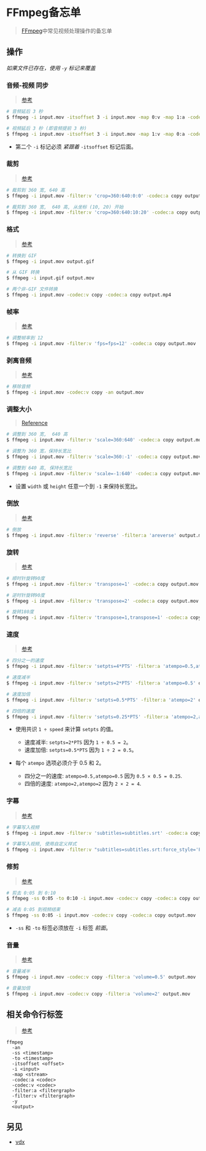 # FFmpeg备忘单

> [FFmpeg](https://ffmpeg.org)中常见视频处理操作的备忘单

## 操作

*如果文件已存在，使用 `-y` 标记来覆盖*

### 音频-视频 同步

> [参考](https://superuser.com/questions/982342/in-ffmpeg-how-to-delay-only-the-audio-of-a-mp4-video-without-converting-the-au)

```sh
# 音频延后 3 秒
$ ffmpeg -i input.mov -itsoffset 3 -i input.mov -map 0:v -map 1:a -codec:a copy -codec:v copy output.mov

# 视频延后 3 秒 (即音频提前 3 秒)
$ ffmpeg -i input.mov -itsoffset 3 -i input.mov -map 1:v -map 0:a -codec:a copy -codec:v copy output.mov
```

- 第二个 `-i` 标记必须 *紧跟着* `-itsoffset` 标记后面。

### 裁剪

> [参考](https://ffmpeg.org/ffmpeg-filters.html#crop)

```sh
# 裁剪到 360 宽, 640 高
$ ffmpeg -i input.mov -filter:v 'crop=360:640:0:0' -codec:a copy output.mov

# 裁剪到 360 宽,  640 高, 从坐标 (10, 20) 开始
$ ffmpeg -i input.mov -filter:v 'crop=360:640:10:20' -codec:a copy output.mov
```

### 格式

> [参考](https://stackoverflow.com/questions/8075992/using-ffmpeg-convert-a-file-from-one-output)

```sh
# 转换到 GIF
$ ffmpeg -i input.mov output.gif

# 从 GIF 转换
$ ffmpeg -i input.gif output.mov

# 两个非-GIF 文件转换
$ ffmpeg -i input.mov -codec:v copy -codec:a copy output.mp4
```

### 帧率

> [参考](https://trac.ffmpeg.org/wiki/ChangingFrameRate)

```sh
# 调整帧率到 12
$ ffmpeg -i input.mov -filter:v 'fps=fps=12' -codec:a copy output.mov
```

### 剥离音频

> [参考](https://superuser.com/questions/268985/remove-audio-from-video-file-with-ffmpeg)

```sh
# 移除音频
$ ffmpeg -i input.mov -codec:v copy -an output.mov
```

### 调整大小

> [Reference](https://trac.ffmpeg.org/wiki/Scaling)

```sh
# 调整到 360 宽,  640 高
$ ffmpeg -i input.mov -filter:v 'scale=360:640' -codec:a copy output.mov

# 调整为 360 宽，保持长宽比
$ ffmpeg -i input.mov -filter:v 'scale=360:-1' -codec:a copy output.mov

# 调整到 640 高, 保持长宽比
$ ffmpeg -i input.mov -filter:v 'scale=-1:640' -codec:a copy output.mov
```

- 设置 `width` 或 `height` 任意一个到 `-1` 来保持长宽比。

### 倒放

> [参考](https://video.stackexchange.com/questions/17738/how-to-use-ffmpeg-command-for-reverse-video)

```sh
# 倒放
$ ffmpeg -i input.mov -filter:v 'reverse' -filter:a 'areverse' output.mov
```

### 旋转

> [参考](https://stackoverflow.com/questions/3937387/rotating-videos-with-ffmpeg)

```sh
# 顺时针旋转90度
$ ffmpeg -i input.mov -filter:v 'transpose=1' -codec:a copy output.mov

# 逆时针旋转90度
$ ffmpeg -i input.mov -filter:v 'transpose=2' -codec:a copy output.mov

# 旋转180度
$ ffmpeg -i input.mov -filter:v 'transpose=1,transpose=1' -codec:a copy output.mov
```

### 速度

> [参考](https://trac.ffmpeg.org/wiki/How%20to%20speed%20up%20/%20slow%20down%20a%20video)

```sh
# 四分之一的速度
$ ffmpeg -i input.mov -filter:v 'setpts=4*PTS' -filter:a 'atempo=0.5,atempo=0.5' output.mov

# 速度减半
$ ffmpeg -i input.mov -filter:v 'setpts=2*PTS' -filter:a 'atempo=0.5' output.mov

# 速度加倍
$ ffmpeg -i input.mov -filter:v 'setpts=0.5*PTS' -filter:a 'atempo=2' output.mov

# 四倍的速度
$ ffmpeg -i input.mov -filter:v 'setpts=0.25*PTS' -filter:a 'atempo=2,atempo=2' output.mov
```

- 使用共识 `1 ÷ speed` 来计算 `setpts` 的值。
  - 速度减半: `setpts=2*PTS` 因为 `1 ÷ 0.5 = 2`。
  - 速度加倍: `setpts=0.5*PTS` 因为 `1 ÷ 2 = 0.5`。

- 每个 `atempo` 选项必须介于 0.5 和 2。
  - 四分之一的速度: `atempo=0.5,atempo=0.5` 因为 `0.5 × 0.5 = 0.25`.
  - 四倍的速度: `atempo=2,atempo=2` 因为 `2 × 2 = 4`.

### 字幕

> [参考](https://stackoverflow.com/questions/57869367/ffmpeg-subtitles-alignment-and-position)

```sh
# 字幕写入视频
$ ffmpeg -i input.mov -filter:v 'subtitles=subtitles.srt' -codec:a copy output.mov

# 字幕写入视频, 使用自定义样式
$ ffmpeg -i input.mov -filter:v "subtitles=subtitles.srt:force_style='FontName=Menlo Bold,Fontsize=18'" -codec:a copy output.mov
```

### 修剪

> [参考](https://trac.ffmpeg.org/wiki/Seeking#Cuttingsmallsections)

```sh
# 剪去 0:05 到 0:10
$ ffmpeg -ss 0:05 -to 0:10 -i input.mov -codec:v copy -codec:a copy output.mov

# 减去 0:05 到视频结束
$ ffmpeg -ss 0:05 -i input.mov -codec:v copy -codec:a copy output.mov
```

-  `-ss` 和 `-to` 标签必须放在  `-i` 标签 *前面*。

### 音量

> [参考](https://trac.ffmpeg.org/wiki/AudioVolume)

```sh
# 音量减半
$ ffmpeg -i input.mov -codec:v copy -filter:a 'volume=0.5' output.mov

# 音量加倍
$ ffmpeg -i input.mov -codec:v copy -filter:a 'volume=2' output.mov
```

## 相关命令行标签

> [参考](https://ffmpeg.org/ffmpeg.html)

```
ffmpeg
  -an
  -ss <timestamp>
  -to <timestamp>
  -itsoffset <offset>
  -i <input>
  -map <stream>
  -codec:a <codec>
  -codec:v <codec>
  -filter:a <filtergraph>
  -filter:v <filtergraph>
  -y
  <output>
```

## 另见

- [vdx](https://github.com/yuanqing/vdx)

